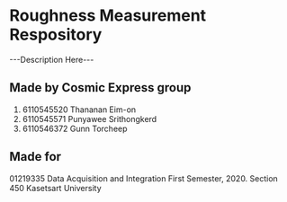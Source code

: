 # Roughness Measurement Respository
---Description Here---

## Made by Cosmic Express group
1. 6110545520 Thananan Eim-on
2. 6110545571 Punyawee Srithongkerd
3. 6110546372 Gunn Torcheep

## Made for
01219335 Data Acquisition and Integration
First Semester, 2020. Section 450
Kasetsart University
